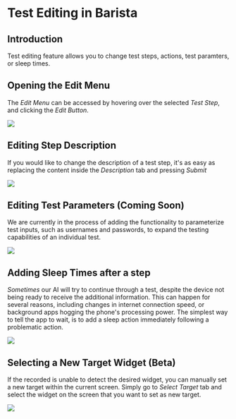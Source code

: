# Test Editing in Barista

## Introduction

Test editing feature allows you to change test steps, actions, test paramters, or sleep times.


## Opening the Edit Menu 

The *Edit Menu* can be accessed by hovering over the selected *Test Step*, and clicking the *Edit Button*.

<img src="../android/edit_button.png" style="max-width:600px;max-height:480px" />

## Editing Step Description

If you would like to change the description of a test step, it's as easy as replacing the content inside the *Description* tab and pressing *Submit*

<img src="../android/edit_test_description.png" style="max-width:600px;max-height:480px" />

## Editing Test Parameters (Coming Soon)

We are currently in the process of adding the functionality to parameterize test inputs, such as usernames and passwords, to expand the testing capabilities of an individual test.

<img src="../android/edit_test_params.png" style="max-width:600px;max-height:480px" />

## Adding Sleep Times after a step

*Sometimes* our AI will try to continue through a test, despite the device not being ready to receive the additional information. This can happen for several reasons, including changes in internet connection speed, or background apps hogging the phone's processing power. The simplest way to tell the app to wait, is to add a sleep action immediately following a problematic action. 

<img src="../android/add_sleep_action.png" style="max-width:600px;max-height:480px" />

## Selecting a New Target Widget (Beta)

If the recorded is unable to detect the desired widget, you can manually set a new target within the current screen. Simply go to *Select Target* tab and select the widget on the screen that you want to set as new target. 

<img src="../android/select_new_target.gif" style="max-width:600px;max-height:480px"/>





